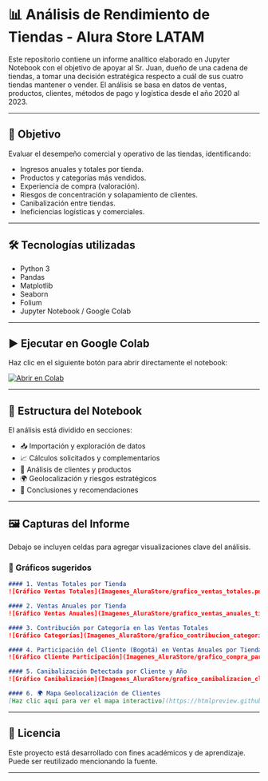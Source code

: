 # 📊 Análisis de Rendimiento de Tiendas - Alura Store LATAM

Este repositorio contiene un informe analítico elaborado en Jupyter Notebook con el objetivo de apoyar al Sr. Juan, dueño de una cadena de tiendas, a tomar una decisión estratégica respecto a cuál de sus cuatro tiendas mantener o vender. El análisis se basa en datos de ventas, productos, clientes, métodos de pago y logística desde el año 2020 al 2023.

---

## 🧠 Objetivo

Evaluar el desempeño comercial y operativo de las tiendas, identificando:
- Ingresos anuales y totales por tienda.
- Productos y categorías más vendidos.
- Experiencia de compra (valoración).
- Riesgos de concentración y solapamiento de clientes.
- Canibalización entre tiendas.
- Ineficiencias logísticas y comerciales.

---

## 🛠️ Tecnologías utilizadas

- Python 3
- Pandas
- Matplotlib
- Seaborn
- Folium
- Jupyter Notebook / Google Colab

---

## ▶️ Ejecutar en Google Colab

Haz clic en el siguiente botón para abrir directamente el notebook:

[![Abrir en Colab](https://colab.research.google.com/assets/colab-badge.svg)](https://colab.research.google.com/github/EuniceGarcia503/Challenge1_AluraStore/blob/main/AluraStoreLatam_FINAL_informe_con_graficos.ipynb)

---

## 📁 Estructura del Notebook

El análisis está dividido en secciones:

- 📥 Importación y exploración de datos
- 📈 Cálculos solicitados y complementarios
- 🧾 Análisis de clientes y productos
- 🌍 Geolocalización y riesgos estratégicos
- 📌 Conclusiones y recomendaciones

---

## 🖼️ Capturas del Informe

Debajo se incluyen celdas para agregar visualizaciones clave del análisis.

### 📸 Gráficos sugeridos

```markdown
#### 1. Ventas Totales por Tienda
![Gráfico Ventas Totales](Imagenes_AluraStore/grafico_ventas_totales.png)

#### 2. Ventas Anuales por Tienda
![Gráfico Ventas Anuales](Imagenes_AluraStore/grafico_ventas_anuales_tienda.png)

#### 3. Contribución por Categoría en las Ventas Totales
![Gráfico Categorías](Imagenes_AluraStore/grafico_contribucion_categorias_tienda.png)

#### 4. Participación del Cliente (Bogotá) en Ventas Anuales por Tienda
![Gráfico Cliente Participación](Imagenes_AluraStore/grafico_compra_participacion_anual_tienda.png)

#### 5. Canibalización Detectada por Cliente y Año
![Gráfico Canibalización](Imagenes_AluraStore/grafico_canibalizacion_cliente_year.png)

#### 6. 🌍 Mapa Geolocalización de Clientes
[Haz clic aquí para ver el mapa interactivo](https://htmlpreview.github.io/?https://raw.githubusercontent.com/EuniceGarcia503/Challenge1_AluraStore/main/Imagenes_AluraStore/mapa_geolocalizacion_clientes.html)
```

---

## 📄 Licencia

Este proyecto está desarrollado con fines académicos y de aprendizaje. Puede ser reutilizado mencionando la fuente.

---

